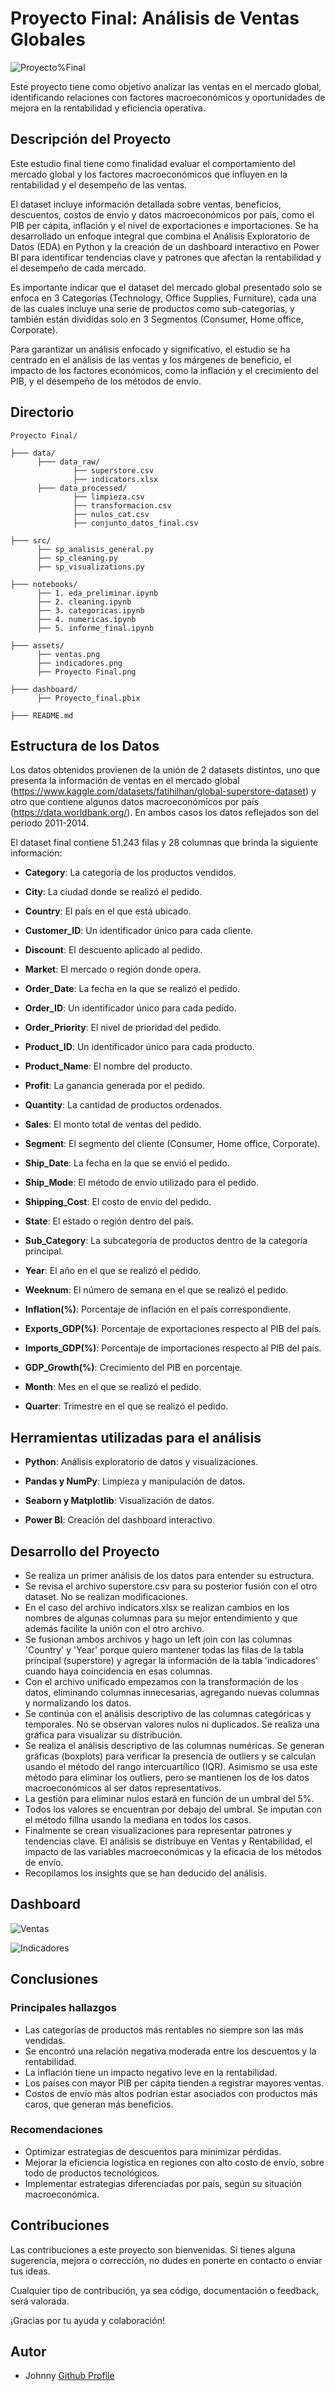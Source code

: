 # Proyecto Final: Análisis de Ventas Globales

![Proyecto%Final](./assets/Proyecto%20Final.png)

Este proyecto tiene como objetivo analizar las ventas en el mercado global, identificando relaciones con factores macroeconómicos y oportunidades de mejora en la rentabilidad y eficiencia operativa. 

## Descripción del Proyecto

Este estudio final tiene como finalidad evaluar el comportamiento del mercado global y los factores macroeconómicos que influyen en la rentabilidad y el desempeño de las ventas. 

El dataset incluye información detallada sobre ventas, beneficios, descuentos, costos de envío y datos macroeconómicos por país, como el PIB per cápita, inflación y el nivel de exportaciones e importaciones. Se ha desarrollado un enfoque integral que combina el Análisis Exploratorio de Datos (EDA) en Python y la creación de un dashboard interactivo en Power BI para identificar tendencias clave y patrones que afectan la rentabilidad y el desempeño de cada mercado.

Es importante indicar que el dataset del mercado global presentado solo se enfoca en 3 Categorías (Technology, Office Supplies, Furniture), cada una de las cuales incluye una serie de productos como sub-categorías, y también están divididas solo en 3 Segmentos (Consumer, Home office, Corporate).

Para garantizar un análisis enfocado y significativo, el estudio se ha centrado en el análisis de las ventas y los márgenes de beneficio, el impacto de los factores económicos, como la inflación y el crecimiento del PIB, y el desempeño de los métodos de envío.

## Directorio

    Proyecto Final/

    ├─── data/
          ├─── data_raw/
                  ├── superstore.csv
                  ├── indicators.xlsx
          ├─── data_processed/
                  ├── limpieza.csv
                  ├── transformacion.csv
                  ├── nulos_cat.csv
                  ├── conjunto_datos_final.csv  

    ├─── src/
          ├── sp_analisis_general.py
          ├── sp_cleaning.py
          ├── sp_visualizations.py
    
    ├─── notebooks/
          ├── 1. eda_preliminar.ipynb
          ├── 2. cleaning.ipynb
          ├── 3. categoricas.ipynb
          ├── 4. numericas.ipynb
          ├── 5. informe_final.ipynb

    ├─── assets/
          ├── ventas.png
          ├── indicadores.png
          ├── Proyecto Final.png

    ├─── dashboard/
          ├── Proyecto_final.pbix
    
    ├─── README.md 

## Estructura de los Datos

Los datos obtenidos provienen de la unión de 2 datasets distintos, uno que presenta la información de ventas en el mercado global (https://www.kaggle.com/datasets/fatihilhan/global-superstore-dataset) y otro que contiene algunos datos macroeconómicos por país (https://data.worldbank.org/). En ambos casos los datos reflejados son del periodo 2011-2014.

El dataset final contiene 51.243 filas y 28 columnas que brinda la siguiente información:

- **Category**: La categoría de los productos vendidos.

- **City**: La ciudad donde se realizó el pedido.

- **Country**: El país en el que está ubicado.

- **Customer_ID**: Un identificador único para cada cliente.

- **Discount**: El descuento aplicado al pedido.

- **Market**: El mercado o región donde opera.

- **Order_Date**: La fecha en la que se realizó el pedido.

- **Order_ID**: Un identificador único para cada pedido.

- **Order_Priority**: El nivel de prioridad del pedido.

- **Product_ID**: Un identificador único para cada producto.

- **Product_Name**: El nombre del producto.

- **Profit**: La ganancia generada por el pedido.

- **Quantity**: La cantidad de productos ordenados.

- **Sales**: El monto total de ventas del pedido.

- **Segment**: El segmento del cliente (Consumer, Home office, Corporate).

- **Ship_Date**: La fecha en la que se envió el pedido.

- **Ship_Mode**: El método de envío utilizado para el pedido.

- **Shipping_Cost**: El costo de envío del pedido.

- **State**: El estado o región dentro del país.

- **Sub_Category**: La subcategoría de productos dentro de la categoría principal.

- **Year**: El año en el que se realizó el pedido.

- **Weeknum**: El número de semana en el que se realizó el pedido.

- **Inflation(%)**: Porcentaje de inflación en el país correspondiente.

- **Exports_GDP(%)**: Porcentaje de exportaciones respecto al PIB del país.

- **Imports_GDP(%)**: Porcentaje de importaciones respecto al PIB del país.

- **GDP_Growth(%)**: Crecimiento del PIB en porcentaje.

- **Month**: Mes en el que se realizó el pedido.

- **Quarter**: Trimestre en el que se realizó el pedido.

## Herramientas utilizadas para el análisis

- **Python**: Análisis exploratorio de datos y visualizaciones.

- **Pandas y NumPy**: Limpieza y manipulación de datos.

- **Seaborn y Matplotlib**: Visualización de datos.

- **Power BI**: Creación del dashboard interactivo.

## Desarrollo del Proyecto

- Se realiza un primer análisis de los datos para entender su estructura.
- Se revisa el archivo superstore.csv para su posterior fusión con el otro dataset. No se realizan modificaciones.
- En el caso del archivo indicators.xlsx se realizan cambios en los nombres de algunas columnas para su mejor entendimiento y que además facilite la unión con el otro archivo.
- Se fusionan ambos archivos y hago un left join con las columnas 'Country' y 'Year' porque quiero mantener todas las filas de la tabla principal (superstore) y agregar la información de la tabla 'indicadores' cuando haya coincidencia en esas columnas.
- Con el archivo unificado empezamos con la transformación de los datos, eliminando columnas innecesarias, agregando nuevas columnas y normalizando los datos.
- Se continúa con el análisis descriptivo de las columnas categóricas y temporales. No se observan valores nulos ni duplicados. Se realiza una gráfica para visualizar su distribución.
- Se realiza el análisis descriptivo de las columnas numéricas. Se generan gráficas (boxplots) para verificar la presencia de outliers y se calculan usando el método del rango intercuartílico (IQR). Asimismo se usa este método para eliminar los outliers, pero se mantienen los de los datos macroeconómicos al ser datos representativos.
- La gestión para eliminar nulos estará en función de un umbral del 5%.
- Todos los valores se encuentran por debajo del umbral. Se imputan con el método fillna usando la mediana en todos los casos.
- Finalmente se crean visualizaciones para representar patrones y tendencias clave. El análisis se distribuye en Ventas y Rentabilidad, el impacto de las variables macroeconómicas y la eficacia de los métodos de envío.
- Recopilamos los insights que se han deducido del análisis.

## Dashboard
![Ventas](./assets/ventas.png)

![Indicadores](./assets/indicadores.png)

## Conclusiones

### Principales hallazgos
- Las categorías de productos más rentables no siempre son las más vendidas.
- Se encontró una relación negativa moderada entre los descuentos y la rentabilidad.
- La inflación tiene un impacto negativo leve en la rentabilidad.
- Los países con mayor PIB per cápita tienden a registrar mayores ventas.
- Costos de envío más altos podrían estar asociados con productos más caros, que generan más beneficios.

###  Recomendaciones 
- Optimizar estrategias de descuentos para minimizar pérdidas.
- Mejorar la eficiencia logística en regiones con alto costo de envío, sobre todo de productos tecnológicos.
- Implementar estrategias diferenciadas por país, según su situación macroeconómica.

## Contribuciones
Las contribuciones a este proyecto son bienvenidas. Si tienes alguna sugerencia, mejora o corrección, no dudes en ponerte en contacto o enviar tus ideas.

Cualquier tipo de contribución, ya sea código, documentación o feedback, será valorada.

¡Gracias por tu ayuda y colaboración!

## Autor
- Johnny [Github Profile](https://github.com/jbdatalytics)